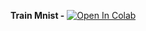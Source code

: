__Train Mnist -__ [![Open In Colab](https://colab.research.google.com/assets/colab-badge.svg)](https://colab.research.google.com/drive/1usAhObAOnNSUO4RabNYR6DuzIJdThvAE)
